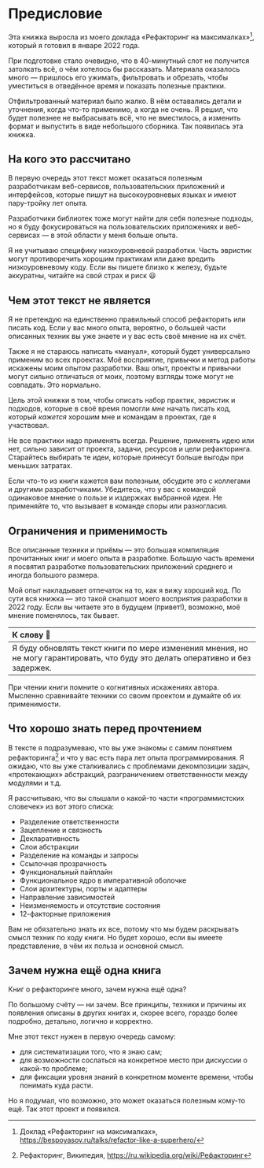 # Предисловие

Эта книжка выросла из моего доклада «Рефакторинг на максималках»[^talk], который я готовил в январе 2022 года.

При подготовке стало очевидно, что в 40-минутный слот не получится затолкать всё, о чём хотелось бы рассказать. Материала оказалось много — пришлось его ужимать, фильтровать и обрезать, чтобы уместиться в отведённое время и показать полезные практики.

Отфильтрованный материал было жалко. В нём оставались детали и уточнения, когда что-то применимо, а когда не очень. Я решил, что будет полезнее не выбрасывать всё, что не вместилось, а изменить формат и выпустить в виде небольшого сборника. Так появилась эта книжка.

## На кого это рассчитано

В первую очередь этот текст может оказаться полезным разработчикам веб-сервисов, пользовательских приложений и интерфейсов, которые пишут на высокоуровневых языках и имеют пару-тройку лет опыта.

Разработчики библиотек тоже могут найти для себя полезные подходы, но я буду фокусироваться на пользовательских приложениях и веб-сервисах — в этой области у меня больше опыта.

Я не учитываю специфику низкоуровневой разработки. Часть эвристик могут противоречить хорошим практикам или даже вредить низкоуровневому коду. Если вы пишете близко к железу, будьте аккуратны, читайте на свой страх и риск 😃

## Чем этот текст не является

Я не претендую на единственно правильный способ рефакторить или писать код. Если у вас много опыта, вероятно, о большей части описанных техник вы уже знаете и у вас есть своё мнение на их счёт.

Также я не стараюсь написать «мануал», который будет универсально применим во всех проектах. Моё восприятие, привычки и метод работы искажены моим опытом разработки. Ваш опыт, проекты и привычки могут сильно отличаться от моих, поэтому взгляды тоже могут не совпадать. Это нормально.

Цель этой книжки в том, чтобы описать набор практик, эвристик и подходов, которые в своё время помогли _мне_ начать писать код, который _кажется_ хорошим мне и командам в проектах, где я участвовал.

Не все практики надо применять всегда. Решение, применять идею или нет, сильно зависит от проекта, задачи, ресурсов и цели рефакторинга. Старайтесь выбирать те идеи, которые принесут больше выгоды при меньших затратах.

Если что-то из книги кажется вам полезным, обсудите это с коллегами и другими разработчиками. Убедитесь, что у вас с командой одинаковое мнение о пользе и издержках выбранной идеи. Не применяйте то, что вызывает в команде споры или разногласия.

## Ограничения и применимость

Все описанные техники и приёмы — это большая компиляция прочитанных книг и моего опыта в разработке. Большую часть времени я посвятил разработке пользовательских приложений среднего и иногда большого размера.

Мой опыт накладывает отпечаток на то, как я вижу хороший код. По сути вся книжка — это такой снапшот моего восприятия разработки в 2022 году. Если вы читаете это в будущем (привет!), возможно, моё мнение поменялось, так бывает.

| К слову 🐝                                                                                                                      |
| :------------------------------------------------------------------------------------------------------------------------------ |
| Я буду обновлять текст книги по мере изменения мнения, но не могу гарантировать, что буду это делать оперативно и без задержек. |

При чтении книги помните о когнитивных искажениях автора. Мысленно сравнивайте техники со своим проектом и думайте об их применимости.

## Что хорошо знать перед прочтением

В тексте я подразумеваю, что вы уже знакомы с самим понятием рефакторинга[^term] и что у вас есть пара лет опыта программирования. Я ожидаю, что вы уже сталкивались с проблемами декомпозиции задач, «протекающих» абстракций, разграничением ответственности между модулями и т.д.

Я рассчитываю, что вы слышали о какой-то части «программистских словечек» из вот этого списка:

- Разделение ответственности
- Зацепление и связность
- Декларативность
- Слои абстракции
- Разделение на команды и запросы
- Ссылочная прозрачность
- Функциональный пайплайн
- Функциональное ядро в императивной оболочке
- Слои архитектуры, порты и адаптеры
- Направление зависимостей
- Неизменяемость и отсутствие состояния
- 12-факторные приложения

Вам не обязательно знать их все, потому что мы будем раскрывать смысл техник по ходу книги. Но будет хорошо, если вы имеете представление, в чём их польза и основной смысл.

## Зачем нужна ещё одна книга

Книг о рефакторинге много, зачем нужна ещё одна?

По большому счёту — ни зачем. Все принципы, техники и причины их появления описаны в других книгах и, скорее всего, гораздо более подробно, детально, логично и корректно.

Мне этот текст нужен в первую очередь самому:

- для систематизации того, что я знаю сам;
- для возможности сослаться на конкретное место при дискуссии о какой-то проблеме;
- для фиксации уровня знаний в конкретном моменте времени, чтобы понимать куда расти.

Но я подумал, что возможно, это может оказаться полезным кому-то ещё. Так этот проект и появился.

[^talk]: Доклад «Рефакторинг на максималках», https://bespoyasov.ru/talks/refactor-like-a-superhero/
[^term]: Рефакторинг, Википедия, https://ru.wikipedia.org/wiki/Рефакторинг

